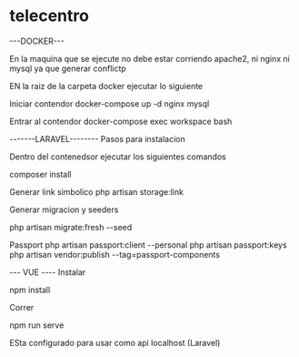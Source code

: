 # telecentro

---DOCKER---

En la maquina que se ejecute no debe estar corriendo apache2, ni nginx ni mysql ya que generar conflictp

EN la raiz de la carpeta docker ejecutar lo siguiente

Iniciar contendor
docker-compose up -d nginx mysql

Entrar al contendor
docker-compose exec workspace bash



-------LARAVEL--------
Pasos para instalacion

Dentro del contenedsor ejecutar los siguientes comandos

composer install


Generar link simbolico
php artisan storage:link

Generar migracion y seeders

php artisan migrate:fresh --seed

Passport
php artisan passport:client --personal
php artisan passport:keys
php artisan vendor:publish --tag=passport-components

--- VUE ----
Instalar

npm install

Correr

npm run serve

ESta configurado para usar como api localhost (Laravel)
